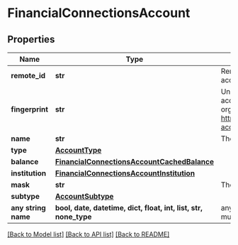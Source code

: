 # FinancialConnectionsAccount


## Properties
Name | Type | Description | Notes
------------ | ------------- | ------------- | -------------
**remote_id** | **str** | Remote Id of the account, ie Plaid or Teller account id | 
**fingerprint** | **str** | Uniquely identifies this account across all accounts associated with your organization. See more information here: https://letsfuse.readme.io/docs/duplicate-accounts | 
**name** | **str** | The account&#39;s name, ie &#39;My Checking&#39; | 
**type** | [**AccountType**](AccountType.md) |  | 
**balance** | [**FinancialConnectionsAccountCachedBalance**](FinancialConnectionsAccountCachedBalance.md) |  | 
**institution** | [**FinancialConnectionsAccountInstitution**](FinancialConnectionsAccountInstitution.md) |  | [optional] 
**mask** | **str** | The partial account number. | [optional] 
**subtype** | [**AccountSubtype**](AccountSubtype.md) |  | [optional] 
**any string name** | **bool, date, datetime, dict, float, int, list, str, none_type** | any string name can be used but the value must be the correct type | [optional]

[[Back to Model list]](../README.md#documentation-for-models) [[Back to API list]](../README.md#documentation-for-api-endpoints) [[Back to README]](../README.md)



